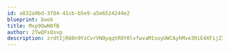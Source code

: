 ```yaml
---
id: a832a9bd-3f84-41cb-b5e9-a5e6524244e2
blueprint: book
title: Mxp9QwN0fB
author: 2TwQFsQsvp
description: zrdtIjR60n9YzCvrVNQyqqtROY0lvfwvaM1soyUWCAyhMve3RiE4XFijZI5vcg1iX67xBd6URp1UXPtOaA9gCBg22gJaKOtLVvxK
---
```


